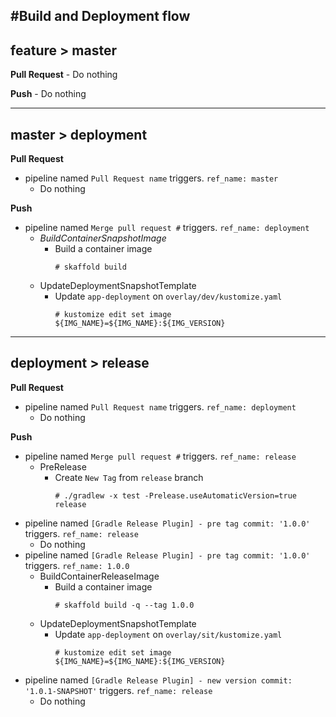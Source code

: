 
#Build and Deployment flow
---
## feature > master
**Pull Request**
    - Do nothing

**Push**
    - Do nothing

---
## master > deployment
**Pull Request**
- pipeline named `Pull Request name` triggers. `ref_name: master`
    - Do nothing

**Push**
- pipeline named `Merge pull request #` triggers. `ref_name: deployment`
    - *BuildContainerSnapshotImage*
        - Build a container image
            ``` 
            # skaffold build 
            ``` 
    - UpdateDeploymentSnapshotTemplate
        - Update `app-deployment` on `overlay/dev/kustomize.yaml`
            ```
            # kustomize edit set image ${IMG_NAME}=${IMG_NAME}:${IMG_VERSION}
            ```
---
## deployment > release
**Pull Request**
- pipeline named `Pull Request name` triggers. `ref_name: deployment`
    - Do nothing

**Push**
- pipeline named `Merge pull request #` triggers. `ref_name: release`
    - PreRelease
        - Create `New Tag` from `release` branch
            ```
            # ./gradlew -x test -Prelease.useAutomaticVersion=true release
            ```
- pipeline named `[Gradle Release Plugin] - pre tag commit: '1.0.0'` triggers. `ref_name: release`
    - Do nothing
- pipeline named `[Gradle Release Plugin] - pre tag commit: '1.0.0'` triggers. `ref_name: 1.0.0`
    - BuildContainerReleaseImage
        - Build a container image
            ```
            # skaffold build -q --tag 1.0.0
            ```
    - UpdateDeploymentSnapshotTemplate
        - Update `app-deployment` on `overlay/sit/kustomize.yaml`
            ```
            # kustomize edit set image ${IMG_NAME}=${IMG_NAME}:${IMG_VERSION}
            ```
- pipeline named `[Gradle Release Plugin] - new version commit: '1.0.1-SNAPSHOT'` triggers. `ref_name: release`
    - Do nothing
